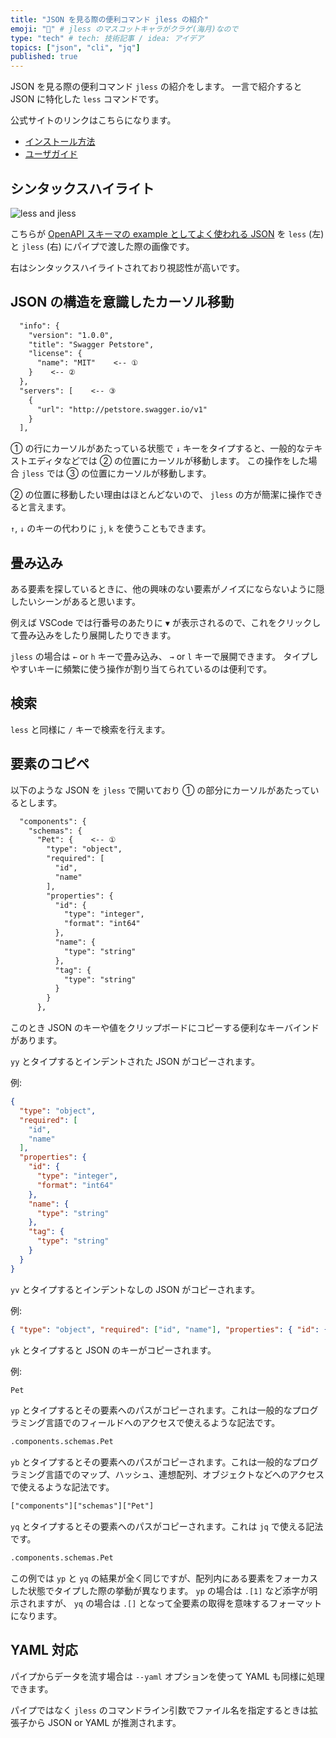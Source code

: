 ```yaml
---
title: "JSON を見る際の便利コマンド jless の紹介"
emoji: "🌙" # jless のマスコットキャラがクラゲ(海月)なので
type: "tech" # tech: 技術記事 / idea: アイデア
topics: ["json", "cli", "jq"]
published: true
---
```


JSON を見る際の便利コマンド `jless` の紹介をします。
一言で紹介すると JSON に特化した `less` コマンドです。

公式サイトのリンクはこちらになります。

- [インストール方法](https://github.com/PaulJuliusMartinez/jless#installation)
- [ユーザガイド](https://jless.io/user-guide.html)

## シンタックスハイライト

![less and jless](https://storage.googleapis.com/zenn-user-upload/e3594da83c76-20220723.png)

こちらが [OpenAPI スキーマの example としてよく使われる JSON](https://github.com/OAI/OpenAPI-Specification/blob/main/examples/v3.0/petstore.json) を `less` (左) と `jless` (右) にパイプで渡した際の画像です。

右はシンタックスハイライトされており視認性が高いです。

## JSON の構造を意識したカーソル移動

```txt
  "info": {
    "version": "1.0.0",
    "title": "Swagger Petstore",
    "license": {
      "name": "MIT"    <-- ①
    }    <-- ②
  },
  "servers": [    <-- ③
    {
      "url": "http://petstore.swagger.io/v1"
    }
  ],
```

① の行にカーソルがあたっている状態で `↓` キーをタイプすると、一般的なテキストエディタなどでは ② の位置にカーソルが移動します。
この操作をした場合 `jless` では ③ の位置にカーソルが移動します。

② の位置に移動したい理由はほとんどないので、 `jless` の方が簡潔に操作できると言えます。

`↑`, `↓` のキーの代わりに `j`, `k` を使うこともできます。

## 畳み込み

ある要素を探しているときに、他の興味のない要素がノイズにならないように隠したいシーンがあると思います。

例えば VSCode では行番号のあたりに `▼` が表示されるので、これをクリックして畳み込みをしたり展開したりできます。

`jless` の場合は `←` or `h` キーで畳み込み、 `→` or `l` キーで展開できます。
タイプしやすいキーに頻繁に使う操作が割り当てられているのは便利です。

## 検索

`less` と同様に `/` キーで検索を行えます。

## 要素のコピペ

以下のような JSON を `jless` で開いており ① の部分にカーソルがあたっているとします。

```txt
  "components": {
    "schemas": {
      "Pet": {    <-- ①
        "type": "object",
        "required": [
          "id",
          "name"
        ],
        "properties": {
          "id": {
            "type": "integer",
            "format": "int64"
          },
          "name": {
            "type": "string"
          },
          "tag": {
            "type": "string"
          }
        }
      },
```

このとき JSON のキーや値をクリップボードにコピーする便利なキーバインドがあります。

`yy` とタイプするとインデントされた JSON がコピーされます。

例:

```json
{
  "type": "object",
  "required": [
    "id",
    "name"
  ],
  "properties": {
    "id": {
      "type": "integer",
      "format": "int64"
    },
    "name": {
      "type": "string"
    },
    "tag": {
      "type": "string"
    }
  }
}
```

`yv` とタイプするとインデントなしの JSON がコピーされます。

例:

```json
{ "type": "object", "required": ["id", "name"], "properties": { "id": { "type": "integer", "format": "int64" }, "name": { "type": "string" }, "tag": { "type": "string" } } }
```

`yk` とタイプすると JSON のキーがコピーされます。

例:

```txt
Pet
```

`yp` とタイプするとその要素へのパスがコピーされます。これは一般的なプログラミング言語でのフィールドへのアクセスで使えるような記法です。

```txt
.components.schemas.Pet
```

`yb` とタイプするとその要素へのパスがコピーされます。これは一般的なプログラミング言語でのマップ、ハッシュ、連想配列、オブジェクトなどへのアクセスで使えるような記法です。

```txt
["components"]["schemas"]["Pet"]
```

`yq` とタイプするとその要素へのパスがコピーされます。これは `jq` で使える記法です。

```txt
.components.schemas.Pet
```

この例では `yp` と `yq` の結果が全く同じですが、配列内にある要素をフォーカスした状態でタイプした際の挙動が異なります。
`yp` の場合は `.[1]` など添字が明示されますが、 `yq` の場合は `.[]` となって全要素の取得を意味するフォーマットになります。

## YAML 対応

パイプからデータを流す場合は `--yaml` オプションを使って YAML も同様に処理できます。

パイプではなく `jless` のコマンドライン引数でファイル名を指定するときは拡張子から JSON or YAML が推測されます。
